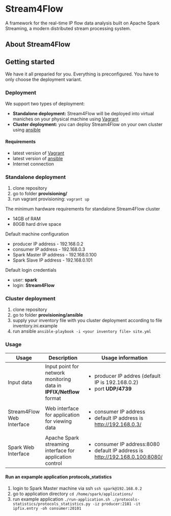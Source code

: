 # Stream4Flow
A framework for the real-time IP flow data analysis built on Apache Spark Streaming, a modern distributed stream processing system.

## About Stream4Flow



## Getting started
We have it all preparied for you. Everything is preconfigured. You have to only choose the deployment variant.

### Deployment
We support two types of deployment:
- **Standalone deployment:** Stream4Flow will be deployed into virtual maniches on your physical machine using [Vagrant](https://www.vagrantup.com/)
- **Cluster deployment:** you can deploy Stream4Flow on your own cluster using [ansible](https://www.ansible.com/)

#### Requirements
- latest version of [Vagrant](https://www.vagrantup.com/)
- latest version of [ansible](https://www.ansible.com/)
- Internet connection

### Standalone deployment

1. clone repository
2. go to folder **provisioning/**
3. run vagrant provisioning: `vagrant up`

The minimum hardware requirements for standalone Stream4Flow cluster
- 14GB of RAM 
- 80GB hard drive space 

Default machine configuration
- producer IP address - 192.168.0.2
- consumer IP address - 192.168.0.3
- Spark Master IP address - 192.168.0.100
- Spark Slave IP address - 192.168.0.101

Default login credentials
- user: **spark**
- login: **Stream4Flow**

### Cluster deployment
1. clone repository
2. go to folder **provisioning/ansible**
3. supply your inventory file with you cluster deployment according to file inventory.ini.example
4. run ansible `ansible-playbook -i <your inventory file> site.yml`

### Usage

| Usage |  Description | Usage information |
|---|---|---|
| Input data  | Input point for network monitoring data in **IPFIX/Netflow**  format | <ul><li> producer IP addres (default IP is 192.168.0.2)</li> <li> port **UDP/4739** </li></ul>  |
| Stream4Flow Web Interface | Web interface for application for viewing data |<ul><li> consumer IP address</li> <li>default IP address is http://192.168.0.3/ </li></ul>|
| Spark Web Interface | Apache Spark streaming interface for application control | <ul><li> consumer IP address:8080</li> <li>default IP address is http://192.168.0.100:8080/ </li></ul>| 

#### Run an expample application protocols_statistics

1. login to Spark Master machine via ssh
`ssh spark@192.168.0.2`
2. go to application directory
`cd /home/spark/applications/`
3. run example application
`./run-application.sh ./protocols-statistics/protocols_statistics.py -iz producer:2181 -it ipfix.entry -oh consumer:20101`
 

